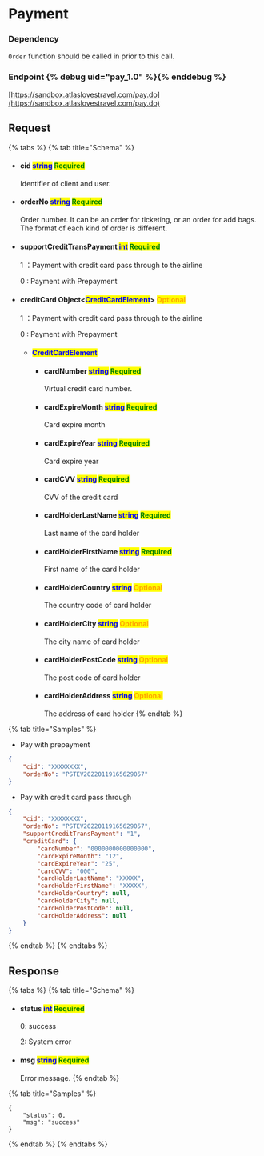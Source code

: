 # Payment

### Dependency

`Order` function should be called in prior to this call.

### Endpoint {% debug uid="pay_1.0" %}{% enddebug %}

[https://sandbox.atlaslovestravel.com/pay.do](https://sandbox.atlaslovestravel.com/pay.do)

## Request

{% tabs %}
{% tab title="Schema" %}
*   #### cid                                  <mark style="color:blue;">string</mark>                                                                                                 <mark style="color:green;">Required</mark>

    Identifier of client and user.
*   #### orderNo                       <mark style="color:blue;">string</mark>                                                                                                 <mark style="color:green;">Required</mark>

    Order number. It can be an order for ticketing, or an order for add bags. The format of each kind of order is different.
*   #### supportCreditTransPayment                       <mark style="color:blue;">int</mark>                                                             <mark style="color:green;">Required</mark>

    1 ：Payment with credit card pass through to the airline

    0 :  Payment with Prepayment
*   #### creditCard                  Object<<mark style="color:blue;">CreditCardElement</mark>>                                                 <mark style="color:blue;"></mark>                                                 <mark style="color:orange;">Optional</mark>

    1 ：Payment with credit card pass through to the airline

    0 :  Payment with Prepayment

    * #### <mark style="color:blue;">CreditCardElement</mark>
      *   #### cardNumber                                  <mark style="color:blue;">string</mark>                                                               <mark style="color:green;">Required</mark>

          Virtual credit card number.
      *   #### cardExpireMonth                       <mark style="color:blue;">string</mark>                                                                <mark style="color:green;">Required</mark>

          Card expire month
      *   #### cardExpireYear                            <mark style="color:blue;">string</mark>                                                                <mark style="color:green;">Required</mark>

          Card expire year
      *   #### cardCVV                                         <mark style="color:blue;">string</mark>                                                               <mark style="color:green;">Required</mark>

          CVV of the credit card
      *   #### cardHolderLastName               <mark style="color:blue;">string</mark>                                                                <mark style="color:green;">Required</mark>

          Last name of the card holder
      *   #### cardHolderFirstName               <mark style="color:blue;">string</mark>                                                               <mark style="color:green;">Required</mark>

          First name of the card holder
      *   #### cardHolderCountry                    <mark style="color:blue;">string</mark>                                                               <mark style="color:orange;">Optional</mark>

          The country code of card holder
      *   #### cardHolderCity                             <mark style="color:blue;">string</mark>                                                               <mark style="color:orange;">Optional</mark>

          The city name of card holder
      *   #### cardHolderPostCode                 <mark style="color:blue;">string</mark>                                                              <mark style="color:orange;">Optional</mark>

          The post code of card holder
      *   #### cardHolderAddress                     <mark style="color:blue;">string</mark>                                                             <mark style="color:orange;">Optional</mark>

          The address of card holder
{% endtab %}

{% tab title="Samples" %}
* Pay with prepayment

```json
{
    "cid": "XXXXXXXX",
    "orderNo": "PSTEV20220119165629057"
}
```

* Pay with credit card pass through

```json
{
    "cid": "XXXXXXXX",
    "orderNo": "PSTEV20220119165629057",
    "supportCreditTransPayment": "1",
    "creditCard": {
        "cardNumber": "0000000000000000",
        "cardExpireMonth": "12",
        "cardExpireYear": "25",
        "cardCVV": "000",
        "cardHolderLastName": "XXXXX",
        "cardHolderFirstName": "XXXXX",
        "cardHolderCountry": null,
        "cardHolderCity": null,
        "cardHolderPostCode": null,
        "cardHolderAddress": null
    }
}
```
{% endtab %}
{% endtabs %}

## Response

{% tabs %}
{% tab title="Schema" %}
*   #### status                                  <mark style="color:blue;">int</mark>                                                                                                       <mark style="color:green;">Required</mark>

    0: success

    2: System error
*   #### msg                                      <mark style="color:blue;">string</mark>                                                                                                 <mark style="color:green;">Required</mark>

    Error message.
{% endtab %}

{% tab title="Samples" %}
```
{
    "status": 0,
    "msg": "success"
}
```


{% endtab %}
{% endtabs %}
